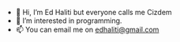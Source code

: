 - 👋 Hi, I’m Ed Haliti but everyone calls me Cizdem
- 👀 I’m interested in programming.
- 📫 You can email me on edhaliti@gmail.com
